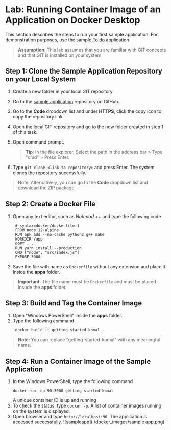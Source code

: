 # Lab: Running Container Image of an Application on Docker Desktop
This section describes the steps to run your first sample application. For demonstration purposes, use the sample [To do](https://github.com/docker/getting-started) application.
> **Assumption**: This lab assumes that you are familiar with GIT concepts and that GIT is installed on your system.

## Step 1: Clone the Sample Application Repository on your Local System
1. Create a new folder in your local GIT repository.
2. Go to the [sample application](https://github.com/docker/getting-started) repository on GitHub.
3. Go to the **Code** dropdown list and under **HTTPS**, click the copy icon to copy the repository link.
4. Open the local GIT repository and go to the new folder created in step 1 of this task.
5. Open command prompt. <br/>

    > **Tip**: In the file explorer, Select the path in the address bar > Type "cmd"  > Press Enter. 
6. Type `git clone <link to repository>` and press Enter. The system clones the repository successfully.
> Note: Alternatively, you can go to the **Code** dropdown list and download the ZIP package.

## Step 2: Create a Docker File
1. Open any text editor, such as *Notepad ++* and type the following code
   ```
    # syntax=docker/dockerfile:1
    FROM node:12-alpine
    RUN apk add --no-cache python2 g++ make
    WORKDIR /app
    COPY . .
    RUN yarn install --production
    CMD ["node", "src/index.js"]
    EXPOSE 3000
    ```
  2. Save the file with name as `Dockerfile` without any extension and place it inside the **apps** folder.

> **Important**: The file name must be `Dockerfile` and must be placed insude the **apps** folder.

## Step 3: Build and Tag the Container Image
1. Open "Windows PowerShell" inside the **apps** folder.
2. Type the following command
    ```
     docker build -t getting-started-komal .
    ```
 
 > **Note**: You can replace "getting-started-komal" with any meaningful name.
 
 ## Step 4: Run a Container Image of the Sample Application
 1. In the Windows PowerShell, type the following command
     ```
     docker run -dp 90:3000 getting-started-komal
    ```
    A unique container ID is up and running
 2. To check the status, type `docker -p`. A list of container images running on the system is displayed.
 3. Open browser and type `http://localhost:90`. The application is accessed successfully.
![sampleapp](./docker_images/sample app.png)
